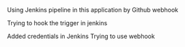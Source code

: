 Using Jenkins pipeline in this application by Github webhook

Trying to hook the trigger in jenkins

Added credentials in Jenkins
Trying to use webhook

